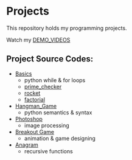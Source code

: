 # Projects
This repository holds my programming projects.

Watch my [DEMO_VIDEOS](https://drive.google.com/drive/folders/1Gi3bn9qPW_gR0ISyGzVPLd5Bztdvd7rF?fbclid=IwAR36BW3v_bHn-Idsh-0_ROSWLwrXOzoervZId25OOzH2LX4b6FCGDfULdDg)

## Project Source Codes:
* [Basics](https://github.com/ChuangChihHan/MystanCodeProjects/tree/main/project/basics)
  * python while & for loops
  * [prime_checker](https://github.com/ChuangChihHan/MystanCodeProjects/blob/main/project/basics/prime_checker.py)
  * [rocket](https://github.com/ChuangChihHan/MystanCodeProjects/blob/main/project/basics/rocket.py)
  * [factorial](https://github.com/ChuangChihHan/MystanCodeProjects/blob/main/project/basics/factorial.py)
* [Hangman_Game](https://github.com/ChuangChihHan/MystanCodeProjects/blob/main/project/hangman/hangman.py)
  * python semantics & syntax
* [Photoshop](https://github.com/ChuangChihHan/MystanCodeProjects/tree/main/project/photoshop)
  * image processing
* [Breakout Game](https://github.com/ChuangChihHan/MystanCodeProjects/tree/main/project/breakout_game)
  * animation & game designing
* [Anagram](https://github.com/ChuangChihHan/MystanCodeProjects/blob/main/project/anagram/anagram.py)
  * recursive functions
